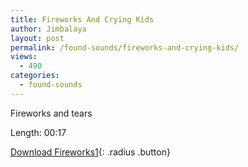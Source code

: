 ```yaml
---
title: Fireworks And Crying Kids
author: Jimbalaya
layout: post
permalink: /found-sounds/fireworks-and-crying-kids/
views:
  - 490
categories:
  - found-sounds
---
```


Fireworks and tears

Length: 00:17

<p><audio src='/audio/foundsounds/Fireworks1.aiff' preload='auto' /></p>

[Download Fireworks1][2]{: .radius .button}

 [2]: /audio/foundsounds/Fireworks1.aiff
